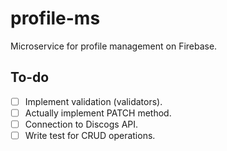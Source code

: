 # profile-ms

Microservice for profile management on Firebase.

## To-do

- [ ] Implement validation (validators).
- [ ] Actually implement PATCH method.
- [ ] Connection to Discogs API.
- [ ] Write test for CRUD operations.
